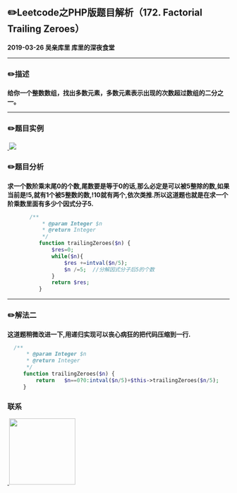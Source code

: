 ## :pencil2:Leetcode之PHP版题目解析（172. Factorial Trailing Zeroes）
**2019-03-26 吴亲库里 库里的深夜食堂**
****
### :pencil2:描述
 **给你一个整数数组，找出多数元素，多数元素表示出现的次数超过数组的二分之一。**
****
### :pencil2:题目实例
<a href="https://github.com/wuqinqiang/">
​    <img src="https://github.com/wuqinqiang/Lettcode-php/blob/master/images/172.png">
</a> 

### :pencil2:题目分析
**求一个数阶乘末尾0的个数,尾数要是等于0的话,那么必定是可以被5整除的数,如果当前是!5,就有1个被5整数的数,!10就有两个,依次类推.所以这道题也就是在求一个阶乘数里面有多少个因式分子5.**

```php
       /**
           * @param Integer $n
           * @return Integer
           */
          function trailingZeroes($n) {
              $res=0;
              while($n){
                  $res +=intval($n/5);
                  $n /=5;  //分解因式分子后5的个数
              }
              return $res;
          }
```
****
### :pencil2:解法二

**这道题稍微改进一下,用递归实现可以丧心病狂的把代码压缩到一行.**
```php
  /**
      * @param Integer $n
      * @return Integer
      */
     function trailingZeroes($n) {
         return   $n==0?0:intval($n/5)+$this->trailingZeroes($n/5);
     }
```


### 联系

<a href="https://github.com/wuqinqiang/">
​    <img src="https://github.com/wuqinqiang/Lettcode-php/blob/master/qrcode_for_gh_c194f9d4cdb1_430.jpg" width="150px" height="150px">
</a> 
   
    
    
    

